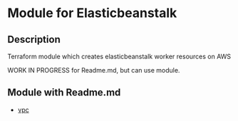 # Module for Elasticbeanstalk

## Description

Terraform module which creates elasticbeanstalk worker resources on AWS

WORK IN PROGRESS for Readme.md, but can use module.

## Module with Readme.md

- [vpc](../vpc)

